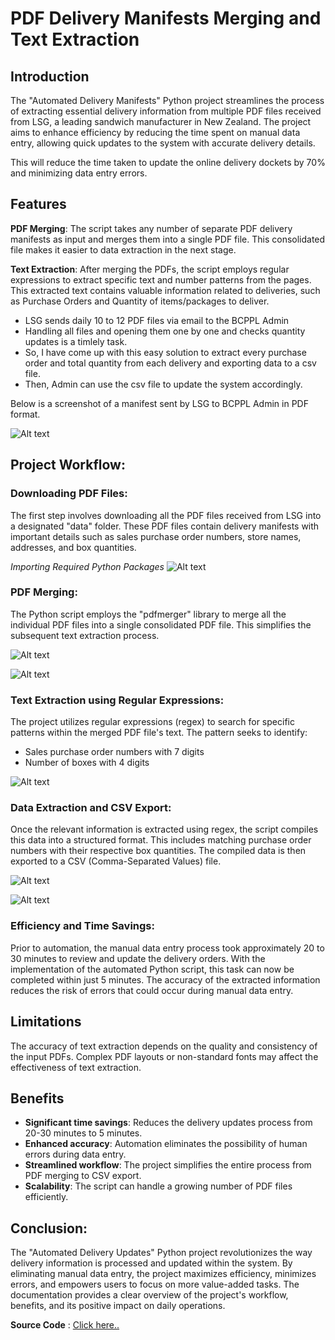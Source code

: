 ﻿# PDF Delivery Manifests Merging and Text Extraction


## Introduction
The "Automated Delivery Manifests" Python project streamlines the process of extracting essential delivery information from multiple PDF files received from LSG, a leading sandwich manufacturer in New Zealand. The project aims to enhance efficiency by reducing the time spent on manual data entry, allowing quick updates to the system with accurate delivery details.

This will reduce the time taken to update the online delivery dockets by 70% and minimizing data entry errors.

## Features
**PDF Merging**: The script takes any number of separate PDF delivery manifests as input and merges them into a single PDF file. This consolidated file makes it easier to data extraction in the next stage.

**Text Extraction**: After merging the PDFs, the script employs regular expressions to extract specific text and number patterns from the pages. This extracted text contains valuable information related to deliveries, such as Purchase Orders and Quantity of items/packages to deliver.

- LSG sends daily 10 to 12 PDF files via email to the BCPPL Admin
- Handling all files and opening them one by one and checks quantity updates is a timlely task.
- So, I have come up with this easy solution to extract every purchase order and total quantity from each delivery and exporting data to a csv file.
- Then, Admin can use the csv file to update the system accordingly.

Below is a screenshot of a manifest sent by LSG to BCPPL Admin in PDF format.

![Alt text](Screenshots/PDF-data-to-extract.png)

## Project Workflow:

### Downloading PDF Files:
The first step involves downloading all the PDF files received from LSG into a designated "data" folder. These PDF files contain delivery manifests with important details such as sales purchase order numbers, store names, addresses, and box quantities.

*Importing Required Python Packages*
![Alt text](<Code Snippets/Import_Packages.png>)
### PDF Merging:
The Python script employs the "pdfmerger" library to merge all the individual PDF files into a single consolidated PDF file. This simplifies the subsequent text extraction process.

![Alt text](<Code Snippets/PDF_Merger.png>)

![Alt text](<Code Snippets/PDF_Reader.png>)

### Text Extraction using Regular Expressions:
The project utilizes regular expressions (regex) to search for specific patterns within the merged PDF file's text. The pattern seeks to identify:

- Sales purchase order numbers with 7 digits
- Number of boxes with 4 digits

![Alt text](<Code Snippets/Regex.png>)

### Data Extraction and CSV Export:
Once the relevant information is extracted using regex, the script compiles this data into a structured format. This includes matching purchase order numbers with their respective box quantities. The compiled data is then exported to a CSV (Comma-Separated Values) file.

![Alt text](<Code Snippets/Split.png>)

![Alt text](<Code Snippets/csv_export.png>)


### Efficiency and Time Savings:
Prior to automation, the manual data entry process took approximately 20 to 30 minutes to review and update the delivery orders. With the implementation of the automated Python script, this task can now be completed within just 5 minutes. The accuracy of the extracted information reduces the risk of errors that could occur during manual data entry.


## Limitations
The accuracy of text extraction depends on the quality and consistency of the input PDFs.
Complex PDF layouts or non-standard fonts may affect the effectiveness of text extraction.

## Benefits

- **Significant time savings**: Reduces the delivery updates process from 20-30 minutes to 5 minutes.
- **Enhanced accuracy**: Automation eliminates the possibility of human errors during data entry.
- **Streamlined workflow**: The project simplifies the entire process from PDF merging to CSV export.
- **Scalability**: The script can handle a growing number of PDF files efficiently.


## Conclusion:
The "Automated Delivery Updates" Python project revolutionizes the way delivery information is processed and updated within the system. By eliminating manual data entry, the project maximizes efficiency, minimizes errors, and empowers users to focus on more value-added tasks. The documentation provides a clear overview of the project's workflow, benefits, and its positive impact on daily operations.

**Source Code** : 
[Click here..](Screenshots/LSG-Project.pdf)